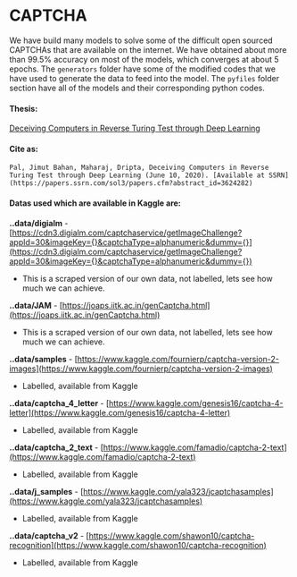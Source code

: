 # CAPTCHA

We have build many models to solve some of the difficult open sourced CAPTCHAs that are available on the internet. We have obtained about more than 99.5% accuracy on most of the models, which converges at about 5 epochs. The ``generators`` folder have some of the modified codes that we have used to generate the data to feed into the model. The ``pyfiles`` folder section have all of the models and their corresponding python codes. 

#### Thesis:

[Deceiving Computers in Reverse Turing Test through Deep Learning](https://papers.ssrn.com/sol3/papers.cfm?abstract_id=3624282)


#### Cite as:
```
Pal, Jimut Bahan, Maharaj, Dripta, Deceiving Computers in Reverse Turing Test through Deep Learning (June 10, 2020). [Available at SSRN](https://papers.ssrn.com/sol3/papers.cfm?abstract_id=3624282)
```

#### Datas used which are available in Kaggle are:


**..data/digialm** - [https://cdn3.digialm.com/captchaservice/getImageChallenge?appId=30&imageKey={}&captchaType=alphanumeric&dummy={}](https://cdn3.digialm.com/captchaservice/getImageChallenge?appId=30&imageKey={}&captchaType=alphanumeric&dummy={}) 

- This is a scraped version of our own data, not labelled, lets see how much we can achieve.

**..data/JAM** - [https://joaps.iitk.ac.in/genCaptcha.html](https://joaps.iitk.ac.in/genCaptcha.html)

- This is a scraped version of our own data, not labelled, lets see how much we can achieve.


**..data/samples** - [https://www.kaggle.com/fournierp/captcha-version-2-images](https://www.kaggle.com/fournierp/captcha-version-2-images)

- Labelled, available from Kaggle


**..data/captcha_4_letter** - [https://www.kaggle.com/genesis16/captcha-4-letter](https://www.kaggle.com/genesis16/captcha-4-letter)

- Labelled, available from Kaggle

**..data/captcha_2_text** - [https://www.kaggle.com/famadio/captcha-2-text](https://www.kaggle.com/famadio/captcha-2-text)

- Labelled, available from Kaggle

**..data/j_samples** - [https://www.kaggle.com/yala323/jcaptchasamples](https://www.kaggle.com/yala323/jcaptchasamples)

- Labelled, available from Kaggle

**..data/captcha_v2** - [https://www.kaggle.com/shawon10/captcha-recognition](https://www.kaggle.com/shawon10/captcha-recognition)

- Labelled, available from Kaggle

